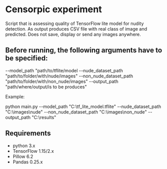# Censorpic experiment

Script that is assessing quality of TensorFlow lite model for nudity detection. As output produces CSV file with real class of image and predicted. Does not save, display or send any images anywhere.

## Before running, the following arguments have to be specified:
--model_path "path/to/tflite/model
--nude_dataset_path "path/to/folder/with/nude/images"
--non_nude_dataset_path "path/to/folder/with/non_nude/images"
--output_path "path/where/output/is to be produces"

Example:

python main.py --model_path "C:\tf_lite_model.tflite" --nude_dataset_path "C:\images\nude" --non_nude_dataset_path "C:\images\non_nude" --output_path "C:\results"

## Requirements
- python 3.x
- TensorFlow 1.15/2.x
- Pillow 6.2
- Pandas 0.25.x
